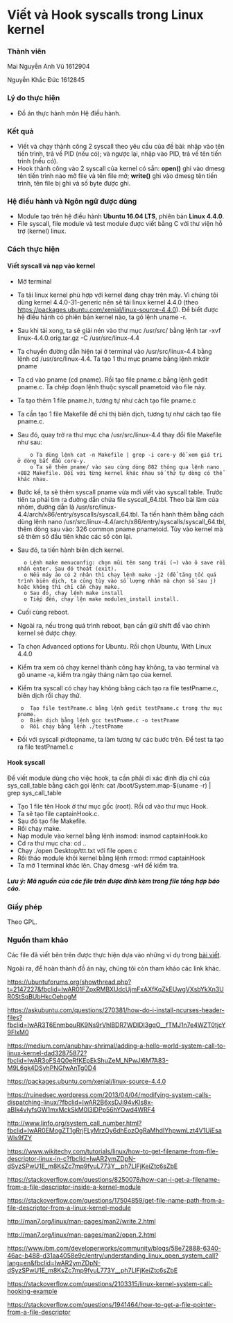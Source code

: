 # Viết và Hook syscalls trong Linux kernel

### Thành viên
Mai Nguyễn Anh Vũ	1612904

Nguyễn Khắc Đức	1612845

### Lý do thực hiện
- Đồ án thực hành môn Hệ điều hành.
### Kết quả
- Viết và chạy thành công 2 syscall theo yêu cầu của đề bài: nhập vào tên tiến trình, trả về PID (nếu có); và ngược lại, nhập vào PID, trả về tên tiến trình (nếu có).
- Hook thành công vào 2 syscall của kernel có sẵn: **open()** ghi vào dmesg tên tiến trình nào mở file và tên file mở; **write()** ghi vào dmesg tên tiến trình, tên file bị ghi và số byte được ghi. 
### Hệ điều hành và Ngôn ngữ được dùng
- Module tạo trên hệ điều hành **Ubuntu 16.04 LTS**, phiên bản **Linux 4.4.0**.
- File syscall, file module và test module được viết bằng C với thư viện hỗ trợ (kernel) linux.
### Cách thực hiện
#### Viết syscall và nạp vào kernel
- Mở terminal
- Ta tải linux kernel phù hợp với kernel đang chạy trên máy. Vì chúng tôi dùng kernel 4.4.0-31-generic nên sẽ tải linux kernel 4.4.0 (theo https://packages.ubuntu.com/xenial/linux-source-4.4.0). Để biết được hệ điều hành có phiên bản kernel nào, ta gõ lệnh uname -r. 
-	Sau khi tải xong, ta sẽ giải nén vào thư mục /usr/src/ bằng lệnh  tar -xvf linux-4.4.0.orig.tar.gz -C /usr/src/linux-4.4
-	Ta chuyển đường dẫn hiện tại ở terminal vào /usr/src/linux-4.4 bằng lệnh cd /usr/src/linux-4.4. Ta tạo 1 thư mục pname bằng lệnh mkdir pname
-	Ta cd vào pname (cd pname). Rồi tạo file pname.c bằng lệnh gedit pname.c. Ta chép đoạn lệnh thuộc syscall pnametoid vào file này. 
-	Ta tạo thêm 1 file pname.h, tương tự như cách tạo file pname.c
-	Ta cần tạo 1 file Makefile để chỉ thị biên dịch, tương tự như cách tạo file pname.c. 
- Sau đó, quay trở ra thư mục cha /usr/src/linux-4.4 thay đổi file Makefile như sau:

          o Ta dùng lệnh cat -n Makefile | grep -i core-y để xem giá trị ở dòng bắt đầu core-y.
          o Ta sẽ thêm pname/ vào sau cùng dòng 882 thông qua lệnh nano +882 Makefile. Đối với từng kernel khác nhau số thứ tự dòng có thể khác nhau.
-	Bước kế, ta sẽ thêm syscall pname vừa mới viết vào syscall table. Trước tiên ta phải tìm ra đường dẫn chứa file syscall_64.tbl. Theo bài làm của nhóm, đường dẫn là /usr/src/linux-4.4/arch/x86/entry/syscalls/syscall_64.tbl. Ta tiến hành thêm bằng cách dùng lệnh nano /usr/src/linux-4.4/arch/x86/entry/syscalls/syscall_64.tbl, thêm dòng sau vào: 326     common  pname                   pnametoid. Tùy vào kernel mà sẽ thêm số đầu tiên khác các số còn lại.
-	Sau đó, ta tiến hành biên dịch kernel.

          o Lệnh make menuconfig: chọn mũi tên sang trái (→) vào ô save rồi nhấn enter. Sau đó thoát (exit).
          o Nếu máy ảo có 2 nhân thì chạy lệnh make -j2 (để tăng tốc quá trình biên dịch, ta cũng tùy vào số lượng nhân mà chọn số sau j) hoặc không thì chỉ cần chạy make.
          o	Sau đó, chạy lệnh make install
          o	Tiếp đến, chạy lện make modules_install install.
-	Cuối cùng reboot.
-	Ngoài ra, nếu trong quá trình reboot, bạn cần giữ shift để vào chỉnh kernel sẽ được chạy.
-	Ta chọn Advanced options for Ubuntu. Rồi chọn Ubuntu, With Linux 4.4.0
-	Kiểm tra xem có chạy kernel thành công hay không, ta vào terminal và gõ uname -a, kiểm tra ngày tháng năm tạo của kernel.
-	Kiểm tra syscall có chạy hay không bằng cách tạo ra file testPname.c, biên dịch rồi chạy thử.
         
         o	Tạo file testPname.c bằng lệnh gedit testPname.c trong thư mục pname. 
         o	Biên dịch bằng lệnh gcc testPname.c -o testPname
         o	Rồi chạy bằng lệnh ./testPname
-	Đối với syscall pidtopname, ta làm tương tự các bước trên. Để test ta tạo ra file testPname1.c

#### Hook syscall
Để viết module dùng cho việc hook, ta cần phải đi xác định địa chỉ của sys_call_table bằng cách gọi lệnh: cat /boot/System.map-$(uname -r) | grep sys_call_table
-	Tạo 1 file tên Hook ở thư mục gốc (root). Rồi cd vào thư mục Hook.
-	Ta sẽ tạo file captainHook.c.
-	Sau đó tạo file Makefile.
-	Rồi chạy make.
-	Nạp module vào kernel bằng lệnh insmod: insmod captainHook.ko
-	Cd ra thư mục cha:  cd ..
-	Chạy ./open Desktop/ttt.txt với file open.c 
-	Rồi tháo module khỏi kernel bằng lệnh rrmod: rrmod captainHook
-	Ta mở 1 terminal khác lên. Chạy dmesg -wH để kiểm tra.

##### Lưu ý: Mã nguồn của các file trên được đính kèm trong file tổng hợp báo cáo.
### Giấy phép
Theo GPL.
### Nguồn tham khảo
Các file đã viết bên trên được thực hiện dựa vào những ví dụ trong [bài viết](
https://uwnthesis.wordpress.com/2016/12/26/basics-of-making-a-rootkit-from-syscall-to-hook/?fbclid=IwAR1UrdNovv7LaGcJ6jEToaFF3waVrBfX04wIeckcz7z1JNTpPRcFXZMStqI).

Ngoài ra, để hoàn thành đồ án này, chúng tôi còn tham khảo các link khác.

https://ubuntuforums.org/showthread.php?t=2147227&fbclid=IwAR01FZpxRMBXUdcUjmFxAXfKqZkEUwgVXsbYkXn3UR0StSqBUbHkcOehpgM

 https://askubuntu.com/questions/270381/how-do-i-install-ncurses-header-files?fbclid=IwAR3T6EnmbouRK9Ns9rVhlBDR7WDIDl3gqO__fTMJ1n7e4WZT0tjcY9FlxM0

https://medium.com/anubhav-shrimal/adding-a-hello-world-system-call-to-linux-kernel-dad32875872?fbclid=IwAR3oFS4Q0eRfKEpEkShuZeM_NPwJl6M7A83-M9L6gk4DSyhPNGfwAnTg0D4

https://packages.ubuntu.com/xenial/linux-source-4.4.0

https://ruinedsec.wordpress.com/2013/04/04/modifying-system-calls-dispatching-linux/?fbclid=IwAR2B6xsDJi94vKls8x-aBIk4vlyfsGW1mxMckSkM0l3lDPp56hYOwd4WRF4

http://www.linfo.org/system_call_number.html?fbclid=IwAR0EMogZT1gRrjFLyMrzOy6dhEozOgRaMhdIYhpwmLzt4V1UiEsaWls9fZY

https://www.wikitechy.com/tutorials/linux/how-to-get-filename-from-file-descriptor-linux-in-c?fbclid=IwAR2ymZDpN-dSyzSPwU1E_m8KsZc7mp9fyuL773Y__ph7LlFjKeiZtc6sZbE

https://stackoverflow.com/questions/8250078/how-can-i-get-a-filename-from-a-file-descriptor-inside-a-kernel-module

https://stackoverflow.com/questions/17504859/get-file-name-path-from-a-file-descriptor-from-a-linux-kernel-module

http://man7.org/linux/man-pages/man2/write.2.html

http://man7.org/linux/man-pages/man2/open.2.html

https://www.ibm.com/developerworks/community/blogs/58e72888-6340-46ac-b488-d31aa4058e9c/entry/understanding_linux_open_system_call?lang=en&fbclid=IwAR2ymZDpN-dSyzSPwU1E_m8KsZc7mp9fyuL773Y__ph7LlFjKeiZtc6sZbE

https://stackoverflow.com/questions/2103315/linux-kernel-system-call-hooking-example

https://stackoverflow.com/questions/1941464/how-to-get-a-file-pointer-from-a-file-descriptor

